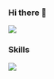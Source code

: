 ### Hi there 👋

<img src="https://capsule-render.vercel.app/api?type=Venom&color=fffefe&height=300&section=header&text=JIHoon&fontColor=d6ace6%20render&fontSize=90" />

### Skills
<img src="https://img.shields.io/badge/logo-javascript-blue?logo=javascript&logoColor=white"/>
